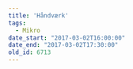 ```yaml
---
title: 'Håndværk'
tags:
  - Mikro
date_start: "2017-03-02T16:00:00"
date_end: "2017-03-02T17:30:00"
old_id: 6713
---
```

